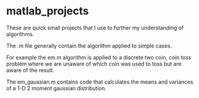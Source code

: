 # matlab_projects
These are quick small projects that I use to further my understanding of algorithms.

The .m file generally contain the algorithm applied to simple cases. 

For example the em.m algorithm is applied to a discrete two coin, coin toss problem where we are unaware of which coin was used to toss
but are aware of the result. 

The em_gaussian.m contains code that calculates the means and variances of a 1-D 2 moment gaussian distribution. 
